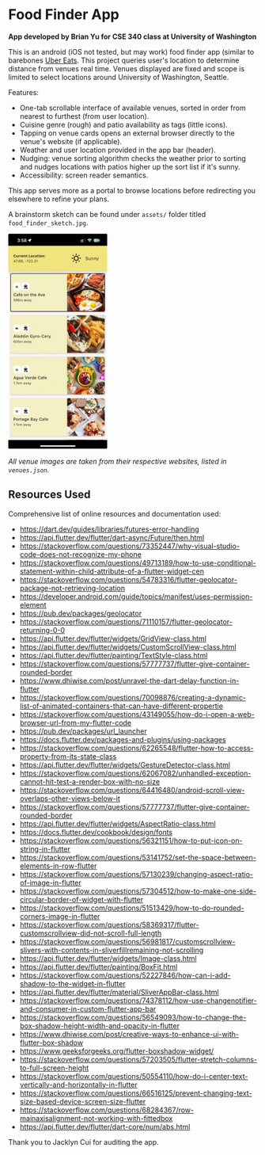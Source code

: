 # Food Finder App

**App developed by Brian Yu for CSE 340 class at University of Washington**

This is an android (iOS not tested, but may work) food finder app (similar to barebones [Uber Eats](https://play.google.com/store/apps/details?id=com.ubercab.eats&hl=en_CA). This project queries user's location to determine distance from venues real time. Venues displayed are fixed and scope is limited to select locations around University of Washington, Seattle.

Features:
- One-tab scrollable interface of available venues, sorted in order from nearest to furthest (from user location).
- Cuisine genre (rough) and patio availability as tags (little icons).
- Tapping on venue cards opens an external browser directly to the venue's website (if applicable).
- Weather and user location provided in the app bar (header).
- Nudging: venue sorting algorithm checks the weather prior to sorting and nudges locations with patios higher up the sort list if it's sunny.
- Accessibility: screen reader semantics.

This app serves more as a portal to browse locations before redirecting you elsewhere to refine your plans.

A brainstorm sketch can be found under `assets/` folder titled `food_finder_sketch.jpg`.

<img src="./assets/ios_food_finder.png" alt="Screenshot of app's main page" width="200"/>

*All venue images are taken from their respective websites, listed in `venues.json`.*


## Resources Used

Comprehensive list of online resources and documentation used: 
- https://dart.dev/guides/libraries/futures-error-handling
- https://api.flutter.dev/flutter/dart-async/Future/then.html
- https://stackoverflow.com/questions/73352447/why-visual-studio-code-does-not-recognize-my-phone
- https://stackoverflow.com/questions/49713189/how-to-use-conditional-statement-within-child-attribute-of-a-flutter-widget-cen
- https://stackoverflow.com/questions/54783316/flutter-geolocator-package-not-retrieving-location
- https://developer.android.com/guide/topics/manifest/uses-permission-element
- https://pub.dev/packages/geolocator
- https://stackoverflow.com/questions/71110157/flutter-geolocator-returning-0-0
- https://api.flutter.dev/flutter/widgets/GridView-class.html
- https://api.flutter.dev/flutter/widgets/CustomScrollView-class.html
- https://api.flutter.dev/flutter/painting/TextStyle-class.html
- https://stackoverflow.com/questions/57777737/flutter-give-container-rounded-border
- https://www.dhiwise.com/post/unravel-the-dart-delay-function-in-flutter
- https://stackoverflow.com/questions/70098876/creating-a-dynamic-list-of-animated-containers-that-can-have-different-propertie
- https://stackoverflow.com/questions/43149055/how-do-i-open-a-web-browser-url-from-my-flutter-code
- https://pub.dev/packages/url_launcher
- https://docs.flutter.dev/packages-and-plugins/using-packages
- https://stackoverflow.com/questions/62265548/flutter-how-to-access-property-from-its-state-class
- https://api.flutter.dev/flutter/widgets/GestureDetector-class.html
- https://stackoverflow.com/questions/62067082/unhandled-exception-cannot-hit-test-a-render-box-with-no-size
- https://stackoverflow.com/questions/64416480/android-scroll-view-overlaps-other-views-below-it
- https://stackoverflow.com/questions/57777737/flutter-give-container-rounded-border
- https://api.flutter.dev/flutter/widgets/AspectRatio-class.html
- https://docs.flutter.dev/cookbook/design/fonts
- https://stackoverflow.com/questions/56321151/how-to-put-icon-on-string-in-flutter
- https://stackoverflow.com/questions/53141752/set-the-space-between-elements-in-row-flutter
- https://stackoverflow.com/questions/57130239/changing-aspect-ratio-of-image-in-flutter
- https://stackoverflow.com/questions/57304512/how-to-make-one-side-circular-border-of-widget-with-flutter
- https://stackoverflow.com/questions/51513429/how-to-do-rounded-corners-image-in-flutter
- https://stackoverflow.com/questions/58369317/flutter-customscrollview-did-not-scroll-full-length
- https://stackoverflow.com/questions/56981817/customscrollview-slivers-with-contents-in-sliverfillremaining-not-scrolling
- https://api.flutter.dev/flutter/widgets/Image-class.html
- https://api.flutter.dev/flutter/painting/BoxFit.html
- https://stackoverflow.com/questions/52227846/how-can-i-add-shadow-to-the-widget-in-flutter
- https://api.flutter.dev/flutter/material/SliverAppBar-class.html
- https://stackoverflow.com/questions/74378112/how-use-changenotifier-and-consumer-in-custom-flutter-app-bar
- https://stackoverflow.com/questions/56549093/how-to-change-the-box-shadow-height-width-and-opacity-in-flutter
- https://www.dhiwise.com/post/creative-ways-to-enhance-ui-with-flutter-box-shadow
- https://www.geeksforgeeks.org/flutter-boxshadow-widget/
- https://stackoverflow.com/questions/57203505/flutter-stretch-columns-to-full-screen-height
- https://stackoverflow.com/questions/50554110/how-do-i-center-text-vertically-and-horizontally-in-flutter
- https://stackoverflow.com/questions/66516125/prevent-changing-text-size-based-device-screen-size-flutter
- https://stackoverflow.com/questions/68284367/row-mainaxisalignment-not-working-with-fittedbox
- https://api.flutter.dev/flutter/dart-core/num/abs.html

Thank you to Jacklyn Cui for auditing the app.
